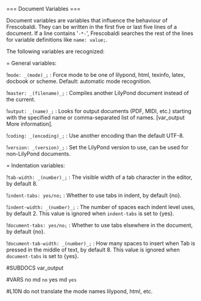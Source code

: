 === Document Variables ===

Document variables are variables that influence the behaviour of Frescobaldi.
They can be written in the first five or last five lines of a document.
If a line contains '`-*-`', Frescobaldi searches the rest of
the lines for variable definitions like `name: value;`.

The following variables are recognized:

= General variables:

!`mode: _(mode)_;`
: Force mode to be one of lilypond, html, texinfo, latex,
  docbook or scheme. Default: automatic mode recognition.
  
!`master: _(filename)_;`
: Compiles another LilyPond document instead of the current.

!`output: _(name)_;`
: Looks for output documents (PDF, MIDI, etc.) starting with
  the specified name or comma-separated list of names.
  [var_output More information].

!`coding: _(encoding)_;`
: Use another encoding than the default UTF-8.

!`version: _(version)_;`
: Set the LilyPond version to use, can be used for non-LilyPond documents.

= Indentation variables:

!`tab-width: _(number)_;`
: The visible width of a tab character in the editor, by default 8.

!`indent-tabs: yes/no;`
: Whether to use tabs in indent, by default {no}.

!`indent-width: _(number)_;`
: The number of spaces each indent level uses, by default 2.
  This value is ignored when `indent-tabs` is set to {yes}.

!`document-tabs: yes/no;`
: Whether to use tabs elsewhere in the document, by default {no}.

!`document-tab-width: _(number)_;`
: How many spaces to insert when Tab is pressed in the middle of text,
  by default 8. This value is ignored when `document-tabs` is set to {yes}.



#SUBDOCS
var_output

#VARS
no md `no`
yes md `yes`

#L10N
do not translate the mode names lilypond, html, etc.

